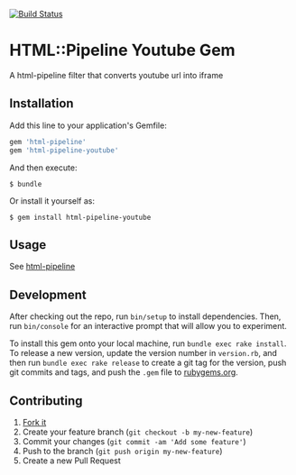 [![Build Status](https://travis-ci.org/st0012/html-pipeline-youtube.svg?branch=master)](https://travis-ci.org/st0012/html-pipeline-youtube)

# HTML::Pipeline Youtube Gem
A html-pipeline filter that converts youtube url into iframe

## Installation

Add this line to your application's Gemfile:

```ruby
gem 'html-pipeline'
gem 'html-pipeline-youtube'
```

And then execute:

    $ bundle

Or install it yourself as:

    $ gem install html-pipeline-youtube

## Usage

See [html-pipeline](https://github.com/jch/html-pipeline)


## Development

After checking out the repo, run `bin/setup` to install dependencies. Then, run `bin/console` for an interactive prompt that will allow you to experiment.

To install this gem onto your local machine, run `bundle exec rake install`. To release a new version, update the version number in `version.rb`, and then run `bundle exec rake release` to create a git tag for the version, push git commits and tags, and push the `.gem` file to [rubygems.org](https://rubygems.org).

## Contributing

1. [Fork it]( https://github.com/st0012/html-pipeline-youtube/fork )
2. Create your feature branch (`git checkout -b my-new-feature`)
3. Commit your changes (`git commit -am 'Add some feature'`)
4. Push to the branch (`git push origin my-new-feature`)
5. Create a new Pull Request
